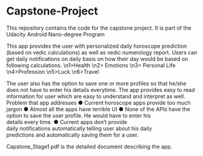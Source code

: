 # Capstone-Project
This repository contains the code for the capstone project. It is part of the Udacity Android Nano-degree Program

This app provides the user with personalized daily horoscope prediction (based on vedic calculations) as well as vedic numerology report. Users can get daily notifications on daily basis on how their day would be based on following calculations.
\n1>Health
\n2> Emotions
\n3> Personal Life
\n4>Profession
\n5>Luck
\n6>Travel

The user also has the option to save one or more profiles so that he/she does not have to enter
his details every­time. The app provides easy to read information for user which are easy to
understand and interpret as well.
Problem that app addresses
● Current horoscope apps provide too much jargon
● Almost all the apps have terrible UI
● None of the APIs have the option to save the user profile. He would have to enter his
details every time.
● Current apps don’t provide daily notifications automatically telling user about his daily
predictions and automatically saving them for a user.


Capstone_Stage1.pdf is the detailed document describing the app.
